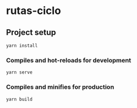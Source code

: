 # rutas-ciclo

## Project setup

```
yarn install
```

### Compiles and hot-reloads for development

```
yarn serve
```

### Compiles and minifies for production

```
yarn build
```
